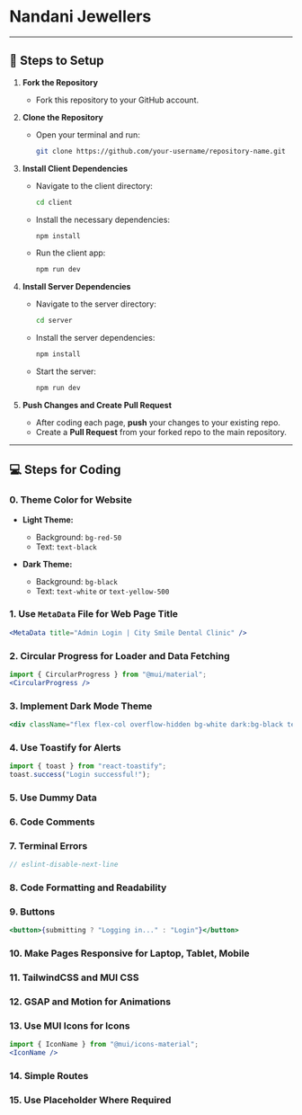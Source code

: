 # Nandani Jewellers

---

## 🚀 Steps to Setup

1. **Fork the Repository**
   - Fork this repository to your GitHub account.

2. **Clone the Repository**
   - Open your terminal and run:
     ```bash
     git clone https://github.com/your-username/repository-name.git
     ```

3. **Install Client Dependencies**
   - Navigate to the client directory:
     ```bash
     cd client
     ```
   - Install the necessary dependencies:
     ```bash
     npm install
     ```
   - Run the client app:
     ```bash
     npm run dev
     ```

4. **Install Server Dependencies**
   - Navigate to the server directory:
     ```bash
     cd server
     ```
   - Install the server dependencies:
     ```bash
     npm install
     ```
   - Start the server:
     ```bash
     npm run dev
     ```

5. **Push Changes and Create Pull Request**
   - After coding each page, **push** your changes to your existing repo.
   - Create a **Pull Request** from your forked repo to the main repository.

---

## 💻 Steps for Coding

### 0. Theme Color for Website

- **Light Theme:**
  - Background: `bg-red-50`
  - Text: `text-black`

- **Dark Theme:**
  - Background: `bg-black`
  - Text: `text-white` or `text-yellow-500`

### 1. Use `MetaData` File for Web Page Title

```jsx
<MetaData title="Admin Login | City Smile Dental Clinic" />
```

### 2. Circular Progress for Loader and Data Fetching

```jsx
import { CircularProgress } from "@mui/material";
<CircularProgress />
```

### 3. Implement Dark Mode Theme
```jsx
<div className="flex flex-col overflow-hidden bg-white dark:bg-black text-black dark:text-white">
```
### 4. Use Toastify for Alerts

```jsx
import { toast } from "react-toastify";
toast.success("Login successful!");
```

### 5. Use Dummy Data
### 6. Code Comments

### 7. Terminal Errors
```jsx
// eslint-disable-next-line
```

### 8. Code Formatting and Readability

### 9. Buttons
```jsx
<button>{submitting ? "Logging in..." : "Login"}</button>
```

### 10. Make Pages Responsive for Laptop, Tablet, Mobile

### 11. TailwindCSS and MUI CSS
### 12. GSAP and Motion for Animations

### 13. Use MUI Icons for Icons
```jsx
import { IconName } from "@mui/icons-material";
<IconName />
```

### 14. Simple Routes
### 15. Use Placeholder Where Required
